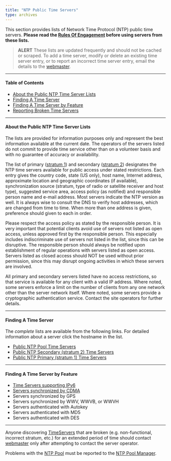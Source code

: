 ```yaml
---
title: "NTP Public Time Servers"
type: archives
---
```


This section provides lists of Network Time Protocol (NTP) public time servers. **Please read the [Rules Of Engagement](/support/servers/rulesofengagement) before using servers from these lists.**

> **ALERT** These lists are updated frequently and should not be cached or scraped. To add a time server, modify or delete an existing time server entry, or to report an incorrect time server entry, email the details to the [webmaster](mailto:webmaster@nwtime.org).

* * *

#### Table of Contents

* [About the Public NTP Time Server Lists](#about-the-public-ntp-time-server-lists)
* [Finding A Time Server](#finding-a-time-server)
* [Finding A Time Server by Feature](#finding-a-time-server-by-feature)
* [Reporting Broken Time Servers](#reporting-broken-time-servers)

* * *

#### About the Public NTP Time Server Lists

The lists are provided for information purposes only and represent the best information available at the current date. The operators of the servers listed do not commit to provide time service other than on a volunteer basis and with no guarantee of accuracy or availability.

The list of primary ([stratum 1](/support/servers/stratumonetimeservers)) and secondary ([stratum 2](/support/servers/stratumtwotimeservers)) designates the NTP time servers available for public access under stated restrictions. Each entry gives the country code, state (US only), host name, Internet address, approximate location and geographic coordinates (if available), synchronization source (stratum, type of radio or satellite receiver and host type), suggested service area, access policy (as notified) and responsible person name and e-mail address. Most servers indicate the NTP version as well. It is always wise to consult the DNS to verify host addresses, which are changed from time to time. When more than one address is given, preference should given to each in order.

Please respect the access policy as stated by the responsible person. It is very important that potential clients avoid use of servers not listed as open access, unless approved first by the responsible person. This especially includes indiscriminate use of servers not listed in the list, since this can be disruptive. The responsible person should always be notified upon establishment of regular operations with servers listed as open access. Servers listed as closed access should NOT be used without prior permission, since this may disrupt ongoing activities in which these servers are involved.

All primary and secondary servers listed have no access restrictions, so that service is available for any client with a valid IP address. Where noted, some servers enforce a limit on the number of clients from any one network other than the server network itself. Where noted, some servers provide a cryptographic authentication service. Contact the site operators for further details.

* * *

#### Finding A Time Server

The _complete_ lists are available from the following links. For detailed information about a server click the hostname in the list.

*   [Public NTP Pool Time Servers](/support/servers/ntppoolservers)
*   [Public NTP Secondary (stratum 2) Time Servers](/support/servers/stratumtwotimeservers)
*   [Public NTP Primary (stratum 1) Time Servers](/support/servers/stratumonetimeservers)

* * *

#### Finding A Time Server by Feature

* [Time Servers supporting IPv6](/support/servers/publictimeserver000638)
* [Servers synchronized by CDMA](/support/servers/serverssynchronizedbycdma)
* Servers synchronized by GPS
* Servers synchronized by WWV, WWVB, or WWVH
* Servers authenticated with Autokey
* Servers authenticated with MD5
* Servers authenticated with DES

* * *

Anyone discovering [TimeServers](/support/TimeServer) that are broken (e.g. non-functional, incorrect stratum, etc.) for an extended period of time should contact [webmaster](mailto:webmaster@nwtime.org) only after attempting to contact the server operator.

Problems with the [NTP Pool](/support/NTPPoolServers) must be reported to the [NTP Pool Manager](mailto:ask@ntp.org).